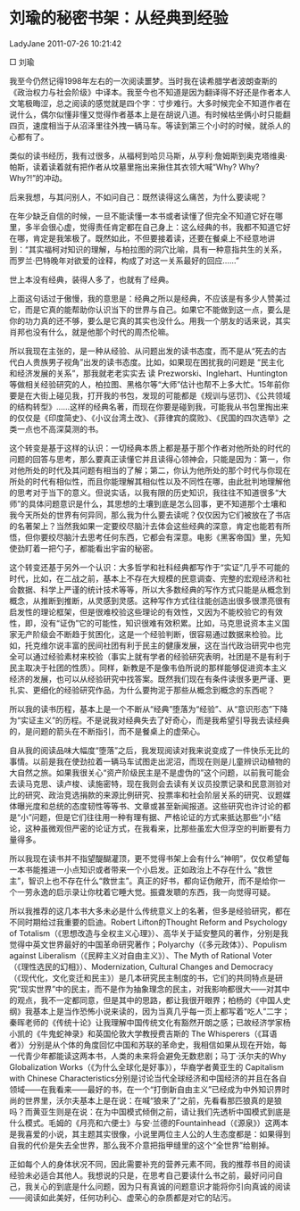# 刘瑜的秘密书架：从经典到经验

LadyJane 2011-07-26 10:21:42
 
□ 刘瑜

我至今仍然记得1998年左右的一次阅读噩梦。当时我在读希腊学者波朗查斯的《政治权力与社会阶级》中译本。我至今也不知道是因为翻译得不好还是作者本人文笔极晦涩，总之阅读的感觉就是四个字：寸步难行。大多时候完全不知道作者在说什么，偶尔似懂非懂又觉得作者基本上是在胡说八道。有时候枯坐俩小时只能翻四页，速度相当于从沼泽里往外拽一辆马车。等读到第三个小时的时候，就杀人的心都有了。

类似的读书经历，我有过很多，从福柯到哈贝马斯，从亨利·詹姆斯到奥克塔维奥·帕斯，读着读着就有把作者从坟墓里拖出来揪住其衣领大喊“Why? Why? Why?!”的冲动。

后来我想，与其问别人，不如问自己：既然读得这么痛苦，为什么要读呢？

在年少缺乏自信的时候，一旦不能读懂一本书或者读懂了但完全不知道它好在哪里，多半会很心虚，觉得责任肯定都在自己身上：这么经典的书，我都不知道它好在哪，肯定是我笨极了。既然如此，不但要接着读，还要在餐桌上不经意地讲到：“其实福柯对知识的理解，与柏拉图的洞穴比喻，具有一种意指共生的关系，而罗兰·巴特晚年对欲爱的诠释，构成了对这一关系最好的回应……”

世上本没有经典，装得人多了，也就有了经典。

上面这句话过于傲慢，我的意思是：经典之所以是经典，不应该是有多少人赞美过它，而是它真的能帮助你认识当下的世界与自己。如果它不能做到这一点，要么是你的功力真的还不够，要么是它真的其实也没什么。用我一个朋友的话来说，其实肖邦也没有什么，就是他那个时代的周杰伦嘛。

所以我现在主张的，是一种从经验、从问题出发的读书态度，而不是从“死去的古代白人贵族男子视角”出发的读书态度。比如，如果现在困扰我的问题是 “民主化和经济发展的关系”，那我就老老实实去 读 Prezworski、Inglehart、Huntington等做相关经验研究的人，柏拉图、黑格尔等“大师”估计也帮不上多大忙。15年前你要是在大街上碰见我，打开我的书包，发现的可能都是《规训与惩罚》、《公共领域的结构转型》……这样的经典名著，而现在你要是碰到我，可能我从书包里掏出来的仅仅是《印度简史》、《小议台湾土改》、《菲律宾的腐败》、《民国的四次选举》之类一点也不高深莫测的书。

这个转变是基于这样的认识：一切经典本质上都是基于那个作者对他所处的时代的问题的回答与思考，那么要真正读懂它并且读得心领神会，只能是因为：第一，你对他所处的时代及其问题有相当的了解；第二，你认为他所处的那个时代与你现在所处的时代有相似性，而且你能理解其相似性以及不同性在哪，由此批判地理解他的思考对于当下的意义。但说实话，以我有限的历史知识，我往往不知道很多“大师”的具体问题意识是什么，其思想的土壤到底是怎么回事，更不知道那个土壤和我今天所处的世界有何异同，那么我为什么要去读呢？仅仅因为它们被放在了书店的名著架上？当然我如果一定要绞尽脑汁去体会这些经典的深意，肯定也能若有所悟，但你要绞尽脑汁去思考任何东西，它都会有深意。电影《黑客帝国》里，先知使劲盯着一把勺子，都能看出宇宙的秘密。

这个转变还基于另外一个认识：大多哲学和社科经典都写作于“实证”几乎不可能的时代，比如，在二战之前，基本上不存在大规模的民意调查、完整的宏观经济和社会数据、科学上严谨的统计技术等等，所以大多数经典的写作方式只能是从概念到概念，从推断到推断，从灵感到灵感。这种写作方式往往能创造出很多很漂亮很有启发性的理论框架，但是很难校验这些理论的有效性，又因为不能校验它的有效性，即，没有“证伪”它的可能性，知识很难有效积累。比如，马克思说资本主义国家无产阶级会不断趋于贫困化，这是一个经验判断，很容易通过数据来检验。比如，托克维尔说丰富的民间社团有利于民主的健康发展，这在当代政治研究中也完全可以通过经验素材来校验（事实上就有学者的经验研究表明，社团是不是有利于民主取决于社团的性质）。同样，新教是不是像韦伯所说的那样能够促进资本主义经济的发展，也可以从经验研究中找答案。既然我们现在有条件读很多更严谨、更扎实、更细化的经验研究作品，为什么要拘泥于那些从概念到概念的东西呢？




所以我的读书历程，基本上是一个不断从“经典”堕落为“经验”、从“意识形态”下降为“实证主义”的历程。不是说我对经典失去了好奇心，而是我希望引导我去读经典的，是问题的箭头在不断指引，而不是餐桌上的虚荣心。

自从我的阅读品味大幅度“堕落”之后，我发现阅读对我来说变成了一件快乐无比的事情。以前是我在使劲拉着一辆马车试图走出泥沼，而现在则是儿童辨识动植物的大自然之旅。如果我很关心“资产阶级民主是不是虚伪的”这个问题，以前我可能会去读马克思、读卢梭、读施密特，现在我则会去读有关议员投票记录和民意测验对比的研究、政治竞选捐款的来源比例研究、投票率和社会阶层关系的研究、议题媒体曝光度和总统的态度韧性等等书、文章或甚至新闻报道。这些研究也许讨论的都是“小”问题，但是它们往往用一种有理有据、严格论证的方式来抵达那些“小”结论，这种虽微观但严密的论证方式，在我看来，比那些虽宏大但浮空的判断要有力量得多。

所以我现在读书并不指望醍醐灌顶，更不觉得书架上会有什么“神明”，仅仅希望每一本书能推进一小点知识或者带来一个小启发。正如政治上不存在什么 “救世主”，智识上也不存在什么“救世主”。真正的好书，都向证伪敞开，而不是给你一个一劳永逸的启示录让你枕着它睡大觉。振聋发聩的东西，我一向觉得可疑。

所以我推荐的这几本书大多未必是什么传统意义上的名著，但多是经验研究，都在不同时期给过我重要的启迪。Robert Lifton的Thought Reform and Psychology of Totalism（《思想改造与全权主义心理》）、高华关于延安整风的著作，分别是我觉得中英文世界最好的中国革命研究著作；Polyarchy（《多元政体》）、Populism against Liberalism（《民粹主义对自由主义》）、The Myth of Rational Voter（《理性选民的幻相》）、Modernization, Cultural Changes and Democracy（《现代化，文化变迁和民主》）是几本研究民主制度的书，它们的共同特点是研究“现实世界”中的民主，而不是作为抽象理念的民主，对我影响都很大——对其中的观点，我不一定都同意，但是其中的思路，都让我很开眼界；柏杨的《中国人史纲》我基本上是当作恐怖小说来读的，因为当真几乎每一页上都写着“吃人”二字；秦晖老师的《传统十论》让我理解中国传统文化有豁然开朗之感；已故经济学家杨小凯的《牛鬼蛇神录》和英国伦敦大学教授费吉斯的 The Whisperers（《耳语者》）分别是从个体的角度回忆中国和苏联的革命史，我相信如果从现在开始，每一代青少年都能读这两本书，人类的未来将会避免无数悲剧；马丁·沃尔夫的Why Globalization Works（《为什么全球化是好事》），华裔学者黄亚生的 Capitalism with Chinese Characteristics分别是讨论当代全球经济和中国经济的并且在各自领域——在我看来——最好的书，在一个“打倒新自由主义”已经成为中外知识界时尚的世界里，沃尔夫基本上是在说：在喊“狼来了”之前，先看看那匹狼真的是狼吗？而黄亚生则是在说：在为中国模式倾倒之前，请让我们先透析中国模式到底是什么模式。毛姆的《月亮和六便士》与安·兰德的Fountainhead（《源泉》）这两本是我喜爱的小说，其主题其实很像，小说里两位主人公的人生态度都是：如果得到自我的代价是失去全世界，那么我不介意把指甲缝里的这个“全世界”给剔掉。

正如每个人的身体状况不同，因此需要补充的营养元素不同，我的推荐书目的阅读经验未必适合其他人。我想说的只是，在思考自己要读什么书之前，最好问问自己，我关心的到底是什么问题，因为只有真诚的问题意识才能将你引向真诚的阅读——阅读如此美好，任何功利心、虚荣心的杂质都是对它的玷污。
